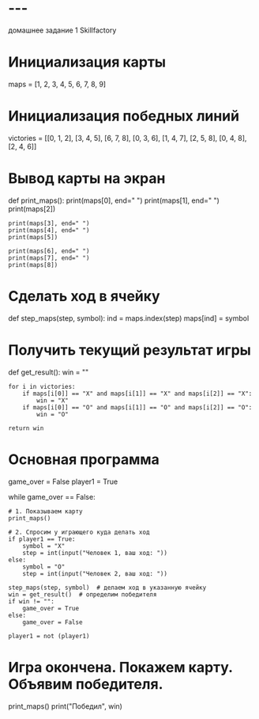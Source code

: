 # ---
домашнее задание 1 Skillfactory
# Инициализация карты
maps = [1, 2, 3,
        4, 5, 6,
        7, 8, 9]

# Инициализация победных линий
victories = [[0, 1, 2],
             [3, 4, 5],
             [6, 7, 8],
             [0, 3, 6],
             [1, 4, 7],
             [2, 5, 8],
             [0, 4, 8],
             [2, 4, 6]]


# Вывод карты на экран
def print_maps():
    print(maps[0], end=" ")
    print(maps[1], end=" ")
    print(maps[2])

    print(maps[3], end=" ")
    print(maps[4], end=" ")
    print(maps[5])

    print(maps[6], end=" ")
    print(maps[7], end=" ")
    print(maps[8])


# Сделать ход в ячейку
def step_maps(step, symbol):
    ind = maps.index(step)
    maps[ind] = symbol


# Получить текущий результат игры
def get_result():
    win = ""

    for i in victories:
        if maps[i[0]] == "X" and maps[i[1]] == "X" and maps[i[2]] == "X":
            win = "X"
        if maps[i[0]] == "O" and maps[i[1]] == "O" and maps[i[2]] == "O":
            win = "O"

    return win


# Основная программа
game_over = False
player1 = True

while game_over == False:

    # 1. Показываем карту
    print_maps()

    # 2. Спросим у играющего куда делать ход
    if player1 == True:
        symbol = "X"
        step = int(input("Человек 1, ваш ход: "))
    else:
        symbol = "O"
        step = int(input("Человек 2, ваш ход: "))

    step_maps(step, symbol)  # делаем ход в указанную ячейку
    win = get_result()  # определим победителя
    if win != "":
        game_over = True
    else:
        game_over = False

    player1 = not (player1)

# Игра окончена. Покажем карту. Объявим победителя.
print_maps()
print("Победил", win)

